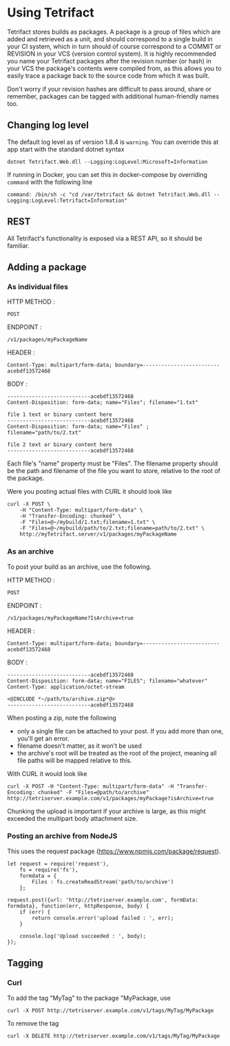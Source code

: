 # Using Tetrifact

Tetrifact stores builds as packages. A package is a group of files which are added and retrieved as a unit, and should correspond to a single build in your CI system, which in turn should of course correspond to a COMMIT or REVISION in your VCS (version control system). It is highly recommended you name your Tetrifact packages after the revision number (or hash) in your VCS the package's contents were compiled from, as this allows you to easily trace a package back to the source code from which it was built.

Don't worry if your revision hashes are difficult to pass around, share or remember, packages can be tagged with additional human-friendly names too.

## Changing log level

The default log level as of version 1.8.4 is `warning`. You can override this at app start with the standard dotnet syntax

    dotnet Tetrifact.Web.dll --Logging:LogLevel:Microsoft=Information

If running in Docker, you can set this in docker-compose by overriding `command` with the following line

    command: /bin/sh -c "cd /var/tetrifact && dotnet Tetrifact.Web.dll --Logging:LogLevel:Tetrifact=Information"

## REST

All Tetrifact's functionality is exposed via a REST API, so it should be familiar.

## Adding a package

### As individual files

HTTP METHOD :

    POST

ENDPOINT :

    /v1/packages/myPackageName

HEADER :

    Content-Type: multipart/form-data; boundary=-------------------------acebdf13572468 

BODY :

    ---------------------------acebdf13572468
    Content-Disposition: form-data; name="Files"; filename="1.txt" 

    file 1 text or binary content here
    ---------------------------acebdf13572468
    Content-Disposition: form-data; name="Files" ; filename="path/to/2.txt"

    file 2 text or binary content here
    ---------------------------acebdf13572468

Each file's "name" property must be "Files". The filename property should be the path and filename of the file you want to store, relative to the root of the package.

Were you posting actual files with CURL it should look like

    curl -X POST \
        -H "Content-Type: multipart/form-data" \
        -H "Transfer-Encoding: chunked" \
        -F "Files=@~/mybuild/1.txt;filename=1.txt" \
        -F "Files=@~/mybuild/path/to/2.txt;filename=path/to/2.txt" \
        http://myTetrifact.server/v1/packages/myPackageName 

### As an archive

To post your build as an archive, use the following.

HTTP METHOD :

    POST

ENDPOINT :

    /v1/packages/myPackageName?IsArchive=true

HEADER :

    Content-Type: multipart/form-data; boundary=-------------------------acebdf13572468 

BODY :

    ---------------------------acebdf13572468
    Content-Disposition: form-data; name="FILES"; filename="whatever"
    Content-Type: application/octet-stream

    <@INCLUDE *~/path/to/archive.zip*@>
    ---------------------------acebdf13572468

When posting a zip, note the following

- only a single file can be attached to your post. If you add more than one, you'll get an error.
- filename doesn't matter, as it won't be used
- the archive's root will be treated as the root of the project, meaning all file paths will be mapped relative to this.

With CURL it would look like

    curl -X POST -H "Content-Type: multipart/form-data" -H "Transfer-Encoding: chunked" -F "Files=@path/to/archive" http://tetriserver.example.com/v1/packages/myPackage?isArchive=true 

Chunking the upload is important if your archive is large, as this might exceeded the multipart body attachment size.

### Posting an archive from NodeJS

This uses the request package (https://www.npmjs.com/package/request).

    let request = require('request'),
        fs = require('fs'),
        formdata = {
            Files : fs.createReadStream('path/to/archive')
        };

    request.post({url: 'http://tetriserver.example.com', formData: formdata}, function(err, httpResponse, body) {
        if (err) {
            return console.error('upload failed : ', err);
        }

        console.log('Upload succeeded : ', body);
    });

## Tagging

### Curl

To add the tag "MyTag" to the package "MyPackage, use

    curl -X POST http://tetriserver.example.com/v1/tags/MyTag/MyPackage

To remove the tag

    curl -X DELETE http://tetriserver.example.com/v1/tags/MyTag/MyPackage
